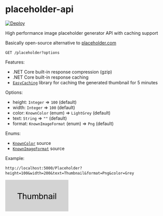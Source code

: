 # placeholder-api

[![Deploy](https://www.herokucdn.com/deploy/button.svg)](https://heroku.com/deploy)

High performance image placeholder generator API with caching support

Basically open-source alternative to [placeholder.com](https://placeholder.com/)

```
GET /placeholder?options
```

Features:
- .NET Core built-in response compression (gzip)
- .NET Core built-in response caching
- [`EasyCaching`](https://github.com/dotnetcore/EasyCaching) library for caching the generated thumbnail for 5 minutes

Options:
- height: `Integer` => `100` (default)
- width: `Integer` => `100` (default)
- color: `KnownColor` (enum) => `LightGrey` (default)
- text: `String` => `""` (default)
- format: `KnownImageFormat` (enum) => `Png` (default)

Enums:
- [`KnownColor`](https://docs.microsoft.com/en-us/dotnet/api/system.drawing.knowncolor?view=net-5.0#fields) source
- [`KnownImageFormat`](https://docs.microsoft.com/en-us/dotnet/api/system.drawing.imaging.imageformat?view=dotnet-plat-ext-5.0#properties) source

Example:
```
http://localhost:5000/Placeholder?height=100&width=200&text=Thumbnail&format=Png&color=Grey
```

![Thumbnail](thumbnail.png)
